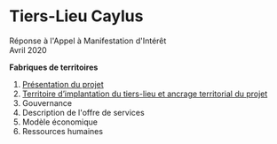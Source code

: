# Tiers-Lieu Caylus    

Réponse à l'Appel à Manifestation d'Intérêt  
Avril 2020

**Fabriques de territoires**
1. [Présentation du projet](presentation_projet.md)  
2. [Territoire d’implantation du tiers-lieu et ancrage territorial du projet](territoire.md)
3. Gouvernance  
4. Description de l'offre de services  
5. Modèle économique  
6. Ressources humaines  

